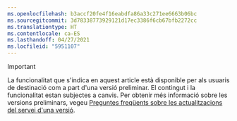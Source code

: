 ```yaml
---
ms.openlocfilehash: b3accf20fe4f16eabdfa86a33c271ee6663b06bc
ms.sourcegitcommit: 3d78338773929121d17ec3386f6cb67bfb2272cc
ms.translationtype: HT
ms.contentlocale: ca-ES
ms.lasthandoff: 04/27/2021
ms.locfileid: "5951107"
---
```

> [!IMPORTANT]
> La funcionalitat que s'indica en aquest article està disponible per als usuaris de destinació com a part d'una versió preliminar. El contingut i la funcionalitat estan subjectes a canvis. Per obtenir més informació sobre les versions preliminars, vegeu [Preguntes freqüents sobre les actualitzacions del servei d'una versió](/dynamics365/unified-operations/fin-and-ops/get-started/one-version).
